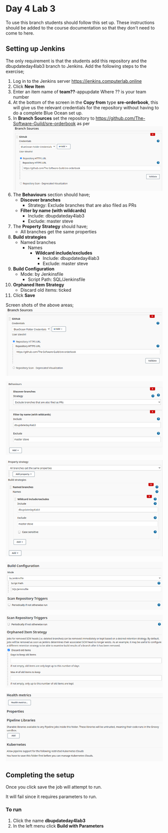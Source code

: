# Day 4 Lab 3

To use this branch students should follow this set up.  These instructions should be added to the course documentation so that they don't need to come to here.

## Setting up Jenkins

The only requirement is that the students add this repository and the dbupdateday4lab3 branch to Jenkins.  Add the following steps to the exercise;

1. Log in to the Jenkins server  https://jenkins.computerlab.online
2. Click **New Item**
3. Enter an item name of **team??**-appupdate
   Where ?? is your team number
4. At the bottom of the screen in the **Copy from** type **sre-orderbook**, this will give us the relevant credentials for the repository without having to do a complete Blue Ocean set up.
5. In **Branch Sources** set the repository to https://github.com/The-Software-Guild/sre-orderbook as per ![Branch Sources](BranchSources.png)
6. The **Behaviours** section should have;
   * **Discover branches**
     - Strategy: Exclude branches that are also filed as PRs
   * **Filter by name (with wildcards)**
     - Include: dbupdateday4lab3
     - Exclude: master steve
7. The **Property Strategy** should have;
   * All branches get the same properties
8. **Build strategies**
   * Named branches
      * Names
         * **Wildcard include/excludes**
           - Include: dbupdateday4lab3
           - Exclude: master steve
9. **Build Configuration**
   * Mode: by Jenkinsfile
     - Script Path: SQL/Jenkinsfile
10. **Orphaned Item Strategy**
    * Discard old items: ticked
11. Click **Save**

Screen shots of the above areas;
![Branch Sources](BranchSources.png)

![Behaviours](Behaviours.png)

![Property Strategy](PropertyStrategy.png)

![Build Configuration](BuildConfiguration.png)

![Scan and Orphaned](ScanRepoOrphaned.png)

![The last bit](TheRest.png)

## Completing the setup

Once you click save the job will attempt to run.

It will fail since it requires parameters to run.

### To run

1. Click the name **dbupdateday4lab3**
2. In the left menu click **Build with Parameters**
